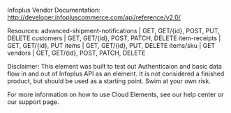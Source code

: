 Infoplus
Vendor Documentation: http://developer.infopluscommerce.com/api/reference/v2.0/

Resources: 
advanced-shipment-notifications | GET, GET/{id}, POST, PUT, DELETE
customers | GET, GET/{id}, POST, PATCH, DELETE
item-receipts | GET, GET/{id}, PUT
items | GET, GET/{id}, PUT, DELETE
items/sku | GET
vendors | GET, GET/{id}, POST, PATCH, DELETE

Disclaimer: This element was built to test out Authenticaion and basic data flow in and out of Infoplus API as an element. It is not considered a finished product, but should be used as a starting point. Swim at your own risk.

For more information on how to use Cloud Elements, see our help center or our support page.